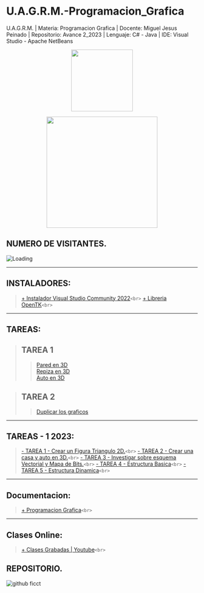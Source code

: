 # U.A.G.R.M.-Programacion_Grafica

U.A.G.R.M. | Materia: Programacion Grafica | Docente: Miguel Jesus Peinado | Repositorio: Avance 2_2023 | Lenguaje: C# - Java | IDE: Visual Studio - Apache NetBeans

<p align="center"><img src="https://user-images.githubusercontent.com/36086876/146686931-7454e35d-a44b-422f-84c6-c3645d235ad3.png" width="162"></p>
<p align="center"><img src="https://user-images.githubusercontent.com/36086876/148548585-d4259cff-b909-48de-8d48-c41a7ba2cab3.png" width="292"></p>

## NUMERO DE VISITANTES.

<img align="left" src = "https://profile-counter.glitch.me/U.A.G.R.M.-Programacion_Grafica-C_sharp-Java/count.svg" alt ="Loading"> <br>

---

## INSTALADORES:

> [+ Instalador Visual Studio Community 2022](https://visualstudio.microsoft.com/es/vs/community/)`<br>`
> [+ Libreria OpenTK]()`<br>`

---

## TAREAS:
> ## TAREA 1 
>> [Pared en 3D]() <br>
>> [Repiza en 3D]() <br>
>> [Auto en 3D]() <br>

> ## TAREA 2
>> [Duplicar los graficos]()<br>
---
## TAREAS - 1 2023:
> [- TAREA 1 - Crear un Figura Triangulo 2D.](https://github.com/uagrm-developer-community-sw/U.A.G.R.M.-Programacion_Grafica/tree/main/Tareas/1.%20Tarea%20I/Triangulo_2D_S)`<br>`
> [- TAREA 2 - Crear una casa y auto en 3D.](https://github.com/uagrm-developer-community-sw/U.A.G.R.M.-Programacion_Grafica/tree/main/Tareas/2.%20Tarea%20II/Casa_Auto_3D)`<br>`
> [- TAREA 3 - Investigar sobre esquema Vectorial y Mapa de Bits.](https://1drv.ms/w/s!ArQLL-6st4rhyikjF02hJZXkHYkx?e=SSjiol)`<br>`
> [- TAREA 4 - Estructura Basica](https://github.com/uagrm-developer-community-sw/U.A.G.R.M.-Programacion_Grafica/tree/main/Tareas/3.%20Tarea%20III/Estructura_Basica_S)`<br>`
> [- TAREA 5 - Estructura Dinamica]()`<br>`

---

## Documentacion:

> [+ Programacion Grafica]()`<br>`

---

## Clases Online:

> [+ Clases Grabadas | Youtube](https://youtube.com/playlist?list=PLZh2aEFREMprtC5kX9TxbRihWZnyn6EjU)`<br>`

## REPOSITORIO.

![github ficct](https://user-images.githubusercontent.com/36086876/119494544-69bc6900-bd2f-11eb-8c42-810b19ede512.png)
